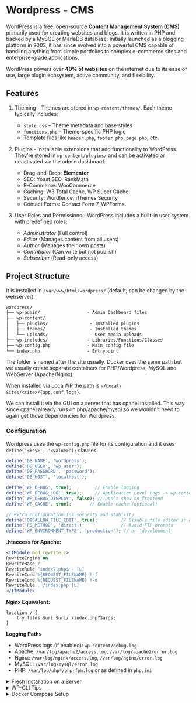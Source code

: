# Wordpress - CMS

WordPress is a free, open-source **Content Management System (CMS)** primarily used for creating websites and blogs. It is written in PHP and backed by a MySQL or MariaDB database. Initially launched as a blogging platform in 2003, it has since evolved into a powerful CMS capable of handling anything from simple portfolios to complex e-commerce sites and enterprise-grade applications.

WordPress powers over **40% of websites** on the internet due to its ease of use, large plugin ecosystem, active community, and flexibility.

## Features

1. Theming - Themes are stored in `wp-content/themes/`. Each theme typically includes:

   - `style.css` – Theme metadata and base styles
   - `functions.php` – Theme-specific PHP logic
   - Template files like `header.php`, `footer.php`, `page.php`, etc.

2. Plugins - Installable extensions that add functionality to WordPress. They're stored in `wp-content/plugins/` and can be activated or deactivated via the admin dashboard.

    - Drag-and-Drop: **Elementor**
    - SEO: Yoast SEO, RankMath
    - E-Commerce: WooCommerce
    - Caching: W3 Total Cache, WP Super Cache
    - Security: Wordfence, iThemes Security
    - Contact Forms: Contact Form 7, WPForms

3. User Roles and Permissions - WordPress includes a built-in user system with predefined roles:

   - *Administrator* (Full control)
   - *Editor* (Manages content from all users)
   - *Author* (Manages their own posts)
   - *Contributor* (Can write but not publish)
   - *Subscriber* (Read-only access)

## Project Structure

It is installed in `/var/www/html/wordpress/` (default; can be changed by the webserver).

```txt
wordpress/
├── wp-admin/                  - Admin Dashboard files
├── wp-content/                
│   ├── plugins/                - Installed plugins
│   ├── themes/                 - Installed themes
│   └── uploads/                - User media uploads
├── wp-includes/               - Libraries/Functions/Classes
├── wp-config.php              - Main config file
└── index.php                  - Entrypoint
```

The folder is named after the site usually. Docker uses the same path but we usually create separate containers for PHP/Wordpress, MySQL and WebServer (Apache/Nginx).

When installed via LocalWP the path is `~/Local\ Sites/<site>/{app,conf,logs}`.

We can install it via the GUI on a server that has cpanel installed. This way since cpanel already runs on php/apache/mysql so we wouldn't need to again get those dependencies for Wordpress.

### Configuration

Wordpress uses the `wp-config.php` file for its configuration and it uses `define('<key>', '<value>');` clauses.

```php
define('DB_NAME', 'wordpress');
define('DB_USER', 'wp_user');
define('DB_PASSWORD', 'password');
define('DB_HOST', 'localhost');

define('WP_DEBUG', true);         // Enable logging
define('WP_DEBUG_LOG', true);     // Application Level Logs -> wp-content/debug.log
define('WP_DEBUG_DISPLAY', false); // Don’t show on frontend
define('WP_CACHE', true);       // Enable cache (optional)

// Extra configuration for security and stability
define('DISALLOW_FILE_EDIT', true);         // Disable file editor in admin
define('FS_METHOD', 'direct');              // Avoid FTP prompts
define('WP_ENVIRONMENT_TYPE', 'production'); // or 'development'
```

**.htaccess for Apache:**

```apache
<IfModule mod_rewrite.c>
RewriteEngine On
RewriteBase /
RewriteRule ^index\.php$ - [L]
RewriteCond %{REQUEST_FILENAME} !-f
RewriteCond %{REQUEST_FILENAME} !-d
RewriteRule . /index.php [L]
</IfModule>
```

**Nginx Equivalent:**

```nginx
location / {
    try_files $uri $uri/ /index.php?$args;
}
```

**Logging Paths**

- WordPress logs (if enabled): `wp-content/debug.log`
- Apache: `/var/log/apache2/access.log`, `/var/log/apache2/error.log`
- Nginx: `/var/log/nginx/access.log`, `/var/log/nginx/error.log`
- MySQL: `/var/log/mysql/error.log`
- PHP: `/var/log/php*/php-fpm.log` or as defined in `php.ini`

<details>
    <summary>Fresh Installation on a Server</summary>

Install Required Software then start and enable webserver (Apache) and database (MySQL) to run on boot. Secure MySQL (Root password, Remove anonymous users, Disallow remote root login, Remove test database) and lastly create a database for wordpress.

```bash
sudo apt install apache2 mysql-server php php-mysql libapache2-mod-php php-cli unzip curl -y
sudo systemctl start apache2 mysql && sudo systemctl enable apache2 mysql
sudo mysql_secure_installation # press enter when asked for password
sudo mysql -u root -p
```

```sql
CREATE DATABASE wordpress DEFAULT CHARACTER SET utf8 COLLATE utf8_unicode_ci;
CREATE USER 'wpuser'@'localhost' IDENTIFIED BY 'strong_password';
GRANT ALL PRIVILEGES ON wordpress.* TO 'wpuser'@'localhost';
-- Optional Hardening
DELETE FROM mysql.user WHERE User='';
DROP DATABASE test;
FLUSH PRIVILEGES;
EXIT;
```

Download WordPress

```bash
cd /tmp
curl -O https://wordpress.org/latest.tar.gz
tar xzvf latest.tar.gz
```

Configure WordPress

```bash
cp -R wordpress /var/www/html/<your-site>
cd /var/www/html/<your-site>
cp wp-config-sample.php wp-config.php
```

Edit the config file `nano wp-config.php` and Update:

```php
define( 'DB_NAME', 'wordpress' );
define( 'DB_USER', 'wpuser' );
define( 'DB_PASSWORD', 'strong_password' );
define( 'DB_HOST', 'localhost' );
```

Set Permissions

```bash
sudo chown -R www-data:www-data /var/www/html/<your-site>
sudo find /var/www/html/<your-site> -type d -exec chmod 755 {} \;
sudo find /var/www/html/<your-site> -type f -exec chmod 644 {} \;
```

Configure WebServer

- Apache: `sudo nano /etc/apache2/sites-available/<your-site>.conf`

```apache
<VirtualHost *:80>
    ServerName yourdomain.com
    DocumentRoot /var/www/html/<your-site>
    <Directory /var/www/html/<your-site>>
        AllowOverride All
    </Directory>
    ErrorLog ${APACHE_LOG_DIR}/<your-site>-error.log
    CustomLog ${APACHE_LOG_DIR}/<your-site>-access.log combined
</VirtualHost>
```

```bash
sudo a2ensite <your-site>
sudo a2enmod rewrite
sudo systemctl reload apache2
```

Go to `http://yourdomain.com` and complete the WordPress installation wizard.

</details>

<details>
    <summary>WP-CLI Tips</summary>

Install WP-CLI from [https://wp-cli.org/](https://wp-cli.org/)

```bash
curl -O https://raw.githubusercontent.com/wp-cli/builds/gh-pages/phar/wp-cli.phar
chmod +x wp-cli.phar
sudo mv wp-cli.phar /usr/local/bin/wp
```

Useful Commands:

```bash
wp plugin install elementor --activate
wp theme install astra --activate
wp cache flush
```

</details>

<details>
<summary>Docker Compose Setup</summary>

```yaml
services:
  wordpress:
    image: wordpress
    ports:
      - "8000:80"
    volumes:
      - ./wordpress:/var/www/html
    environment:
      WORDPRESS_DB_HOST: db
      WORDPRESS_DB_USER: wpuser
      WORDPRESS_DB_PASSWORD: strong_password
      WORDPRESS_DB_NAME: wordpress

  db:
    image: mysql:5.7
    environment:
      MYSQL_ROOT_PASSWORD: rootpass
      MYSQL_DATABASE: wordpress
      MYSQL_USER: wpuser
      MYSQL_PASSWORD: strong_password
```

</details>
